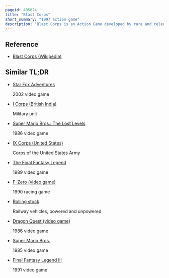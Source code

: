 ```yaml
---
pageid: 405674
title: "Blast Corps"
short_summary: "1997 action game"
description: "Blast Corps is an Action Game developed by rare and released by Nintendo for the Nintendo 64. In the Game the Player uses Vehicles to destroy Buildings in the Path of a runaway nuclear Missile Carrier. In the 57 Levels the Player solves Puzzles by moving between Vehicles to move Objects and Bridge Gaps. It was released in Japan and north America in March 1997. A Wider Release followed at the End of that Year."
---
```


## Reference

- [Blast Corps (Wikipedia)](https://en.wikipedia.org/?curid=405674)

## Similar TL;DR

- [Star Fox Adventures](/tldr/en/star-fox-adventures)

  2002 video game

- [I Corps (British India)](/tldr/en/i-corps-british-india)

  Military unit

- [Super Mario Bros.: The Lost Levels](/tldr/en/super-mario-bros-the-lost-levels)

  1986 video game

- [IX Corps (United States)](/tldr/en/ix-corps-united-states)

  Corps of the United States Army

- [The Final Fantasy Legend](/tldr/en/the-final-fantasy-legend)

  1989 video game

- [F-Zero (video game)](/tldr/en/f-zero-video-game)

  1990 racing game

- [Rolling stock](/tldr/en/rolling-stock)

  Railway vehicles, powered and unpowered

- [Dragon Quest (video game)](/tldr/en/dragon-quest-video-game)

  1986 video game

- [Super Mario Bros.](/tldr/en/super-mario-bros)

  1985 video game

- [Final Fantasy Legend III](/tldr/en/final-fantasy-legend-iii)

  1991 video game
